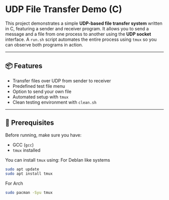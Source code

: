# UDP File Transfer Demo (C)

This project demonstrates a simple **UDP-based file transfer system** written in C, featuring a sender and receiver program. It allows you to send a message and a file from one process to another using the **UDP socket** interface. A `run.sh` script automates the entire process using `tmux` so you can observe both programs in action.

---

## 📦 Features

- Transfer files over UDP from sender to receiver
- Predefined test file menu
- Option to send your own file
- Automated setup with `tmux`
- Clean testing environment with `clean.sh`

---

## 🧰 Prerequisites

Before running, make sure you have:

- GCC (`gcc`)
- `tmux` installed

You can install `tmux` using:
For DebIan like systems
```bash
sudo apt update
sudo apt install tmux
```

For Arch
```bash
sudo pacman -Syu tmux
```
